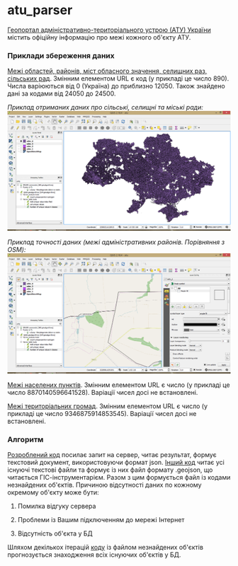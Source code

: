 # atu_parser

[Геопортал адміністративно-територіального устрою (АТУ) України](http://atu.minregion.gov.ua/ua/karta) містить офіційну інформацію про межі кожного об'єкту АТУ.

### Приклади збереження даних ###

[Межі областей, районів, міст обласного значення, селищних раз, сільських рад](http://atu.minregion.gov.ua/api/format/region_template/ato.ato_level_territory_view/atoid/890/wkb_geometry,name_fullua,koatuu). Змінним елементом URL є код (у прикладі це число 890). Числа варіюються від 0 (Україна) до приблизно 12050. Також знайдено дані за кодами від 24050 до 24500. 

*Приклад отриманих даних про сільські, селищні та міські ради:* 
![adm_4](examples/adm_4.PNG)

*Приклад точності даних (межі адміністративних районів. Порівняння з OSM):*
![osm_adm](examples/osm_adm.PNG)

[Межі населених пунктів](http://atu.minregion.gov.ua/api/format/settlement_template/ato.ato_all_city/atoid/8870140596641528/wkb_geometry,nameua,parent_list,koatuu). Змінним елементом URL є число (у прикладі це число 8870140596641528). Варіації чисел досі не встановлені. 

[Межі територіальних громад](http://atu.minregion.gov.ua/api/format/gromad_template/ato.gromad_super_view/gid/9346875914853545/wkb_geometry,name_fullua). Змінним елементом URL є число (у прикладі це число 9346875914853545). Варіації чисел досі не встановлені. 

### Алгоритм ###

[Розроблений код](atu.py) посилає запит на сервер, читає результат, формує текстовий документ, використовуючи формат json. [Інший код](atu_geo.py) читає усі існуючі текстові файли та формує із них файл формату .geojson, що читається ГІС-інструментарієм. Разом з цим формується файл із кодами незнайдених об'єктів. Причиною відсутності даних по кожному окремому об'єкту може бути: 

1. Помилка відгуку сервера

2. Проблеми із Вашим підключенням до мережі Інтернет

3. Відсутність об'єкта у БД

Шляхом декількох ітерацій [коду](atu_rest.py) із файлом незнайдених об'єктів прогнозується знаходження всіх існуючих об'єктів у БД.

